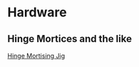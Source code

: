 # Hardware

## Hinge Mortices and the like

[Hinge Mortising Jig](http://www.woodworkingseminars.com/wp-content/uploads/2009/03/shopnotes-74-hinge-mortising-jigx.pdf)

